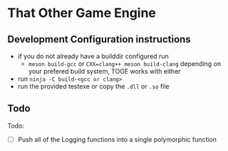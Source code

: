 # That Other Game Engine

## Development Configuration instructions
- if you do not already have a builddir configured run
    - `meson build-gcc` or `CXX=clang++ meson build-clang` depending on your prefered build system, TOGE works with either
- run `ninja -C build-<gcc or clang>`
- run the provided testexe or copy the `.dll` or `.so` file

## Todo
Todo:
- [ ] Push all of the Logging functions into a single polymorphic function